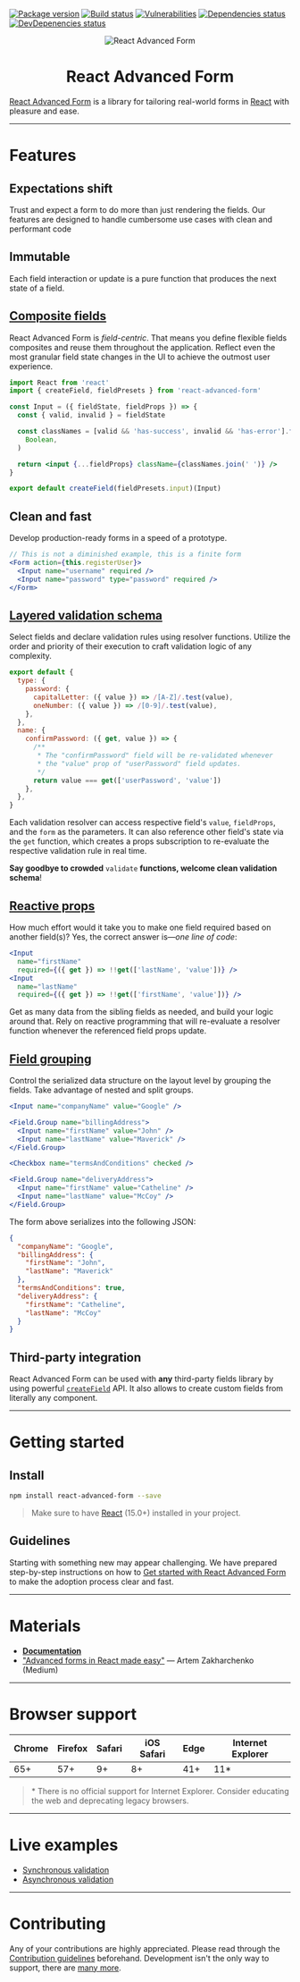 [![Package version](https://img.shields.io/npm/v/react-advanced-form.svg)](https://www.npmjs.com/package/react-advanced-form) [![Build status](https://img.shields.io/circleci/project/github/kettanaito/react-advanced-form/master.svg)](https://circleci.com/gh/kettanaito/react-advanced-form) [![Vulnerabilities](https://snyk.io/test/github/kettanaito/react-advanced-form/badge.svg)](https://snyk.io/test/github/kettanaito/react-advanced-form) [![Dependencies status](https://img.shields.io/david/kettanaito/react-advanced-form.svg)](https://david-dm.org/kettanaito/react-advanced-form) [![DevDepenencies status](https://img.shields.io/david/dev/kettanaito/react-advanced-form.svg)](https://david-dm.org/kettanaito/react-advanced-form?type=dev)

<p align="center">
  <img src="./logo.png" alt="React Advanced Form" />
</p>

<h1 align="center">React Advanced Form</h1>

[React Advanced Form](https://github.com/kettanaito/react-advanced-form) is a library for tailoring real-world forms in [React](https://reactjs.org/) with pleasure and ease.

---

# Features

## Expectations shift

Trust and expect a form to do more than just rendering the fields. Our features are designed to handle cumbersome use cases with clean and performant code

## Immutable

Each field interaction or update is a pure function that produces the next state of a field.

## [Composite fields](https://redd.gitbook.io/react-advanced-form/getting-started/creating-fields)

React Advanced Form is _field-centric_. That means you define flexible fields composites and reuse them throughout the application. Reflect even the most granular field state changes in the UI to achieve the outmost user experience.

```jsx
import React from 'react'
import { createField, fieldPresets } from 'react-advanced-form'

const Input = ({ fieldState, fieldProps }) => {
  const { valid, invalid } = fieldState

  const classNames = [valid && 'has-success', invalid && 'has-error'].filter(
    Boolean,
  )

  return <input {...fieldProps} className={classNames.join(' ')} />
}

export default createField(fieldPresets.input)(Input)
```

## Clean and fast

Develop production-ready forms in a speed of a prototype.

```jsx
// This is not a diminished example, this is a finite form
<Form action={this.registerUser}>
  <Input name="username" required />
  <Input name="password" type="password" required />
</Form>
```

## [Layered validation schema](https://redd.gitbook.io/react-advanced-form/validation/getting-started)

Select fields and declare validation rules using resolver functions. Utilize the order and priority of their execution to craft validation logic of any complexity.

```js
export default {
  type: {
    password: {
      capitalLetter: ({ value }) => /[A-Z]/.test(value),
      oneNumber: ({ value }) => /[0-9]/.test(value),
    },
  },
  name: {
    confirmPassword: ({ get, value }) => {
      /**
       * The "confirmPassword" field will be re-validated whenever
       * the "value" prop of "userPassword" field updates.
       */
      return value === get(['userPassword', 'value'])
    },
  },
}
```

Each validation resolver can access respective field's `value`, `fieldProps`, and the `form` as the parameters. It can also reference other field's state via the `get` function, which creates a props subscription to re-evaluate the respective validation rule in real time.

**Say goodbye to crowded** `validate` **functions, welcome clean validation schema**!

## [**Reactive props**](https://redd.gitbook.io/react-advanced-form/architecture/reactive-props)

How much effort would it take you to make one field required based on another field\(s\)? Yes, the correct answer is—_one line of code_:

```jsx
<Input
  name="firstName"
  required={({ get }) => !!get(['lastName', 'value'])} />
<Input
  name="lastName"
  required={({ get }) => !!get(['firstName', 'value'])} />
```

Get as many data from the sibling fields as needed, and build your logic around that. Rely on reactive programming that will re-evaluate a resolver function whenever the referenced field props update.

## [Field grouping](https://redd.gitbook.io/react-advanced-form/components/field-group)

Control the serialized data structure on the layout level by grouping the fields. Take advantage of nested and split groups.

```jsx
<Input name="companyName" value="Google" />

<Field.Group name="billingAddress">
  <Input name="firstName" value="John" />
  <Input name="lastName" value="Maverick" />
</Field.Group>

<Checkbox name="termsAndConditions" checked />

<Field.Group name="deliveryAddress">
  <Input name="firstName" value="Catheline" />
  <Input name="lastName" value="McCoy" />
</Field.Group>
```

The form above serializes into the following JSON:

```json
{
  "companyName": "Google",
  "billingAddress": {
    "firstName": "John",
    "lastName": "Maverick"
  },
  "termsAndConditions": true,
  "deliveryAddress": {
    "firstName": "Catheline",
    "lastName": "McCoy"
  }
}
```

## Third-party integration

React Advanced Form can be used with **any** third-party fields library by using powerful [`createField`](https://redd.gitbook.io/react-advanced-form/hoc/create-field) API. It also allows to create custom fields from literally any component.

---

# Getting started

## Install

```bash
npm install react-advanced-form --save
```

> Make sure to have [React](https://github.com/facebook/react) \(15.0+\) installed in your project.

## Guidelines

Starting with something new may appear challenging. We have prepared step-by-step instructions on how to [Get started with React Advanced Form](https://redd.gitbook.io/react-advanced-form/getting-started/installation) to make the adoption process clear and fast.

---

# Materials

- [**Documentation**](https://redd.gitbook.io/react-advanced-form)
- ["Advanced forms in React made easy"](https://medium.com/@kettanaito/advanced-forms-in-react-made-easy-92a6e208f017) — Artem Zakharchenko \(Medium\)

---

# Browser support

| Chrome | Firefox | Safari | iOS Safari | Edge | Internet Explorer |
| ------ | ------- | ------ | ---------- | ---- | ----------------- |
| 65+    | 57+     | 9+     | 8+         | 41+  | 11\*              |

> \* There is no official support for Internet Explorer. Consider educating the web and deprecating legacy browsers.

---

# Live examples

- [Synchronous validation](https://codesandbox.io/s/53wlvmp42l?module=%2Fsrc%2FSyncValidation.js)
- [Asynchronous validation](https://codesandbox.io/s/73236qlk06?module=%2Fsrc%2FAsyncValidation.js)

---

# Contributing

Any of your contributions are highly appreciated. Please read through the [Contribution guidelines](https://redd.gitbook.io/react-advanced-form/developers/contributing) beforehand. Development isn't the only way to support, there are [many more](https://redd.gitbook.io/react-advanced-form/developers/contributing#other-contributions).
